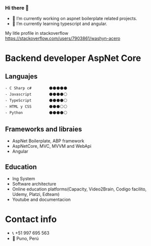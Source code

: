 ### Hi there 👋
- 🔭 I’m currently working on aspnet boilerplate related projects.
- 🌱 I’m currently learning typescript and angular.

My litle profile in stackoverflow https://stackoverflow.com/users/7903861/washyn-acero


# Backend developer AspNet Core

## Languajes

    - C Sharp c#        ⚫️⚫️⚫️⚫️⚫️
    - Javascript        ⚫️⚫️⚫️⚫️⚪️
    - TypeScript        ⚫️⚫️⚫️⚫️⚪️
    - HTML y CSS        ⚫️⚫️⚫️⚪️⚪️
    - Python            ⚫️⚫️⚫️⚫️⚪️



## Frameworks and libraies
- AspNet Boilerplate, ABP framework
- AspNetCore, MVC, MVVM and WebApi
- Angular


## Education
- Ing System
- Software architecture
- Online education platforms(Capacity, Video2Brain, Codigo facilito, Udemy, Platzi, Edteam)
- Youtube and documentacion

# Contact info
- 📞 +51 997 695 563
- 🚩 Puno, Perú
